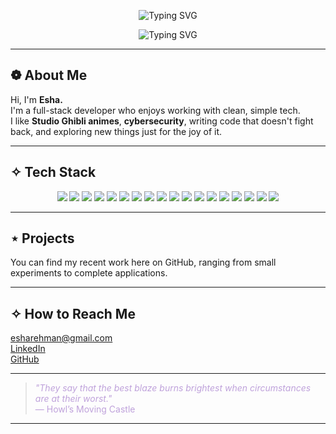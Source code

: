 <p align="center">
  <img src="https://readme-typing-svg.demolab.com?font=Fira+Code&weight=500&size=28&pause=1000&color=BFA2DB&center=true&vCenter=true&width=600&lines=Esha%20%E2%80%A2%20Full%20Stack%20Developer" alt="Typing SVG" />
</p>
<p align="center">
  <img src="https://readme-typing-svg.demolab.com?font=Fira+Code&weight=300&size=20&pause=1000&color=BFA2DB&center=true&vCenter=true&width=600&lines=Ghibli%2C%20Music%2C%20Cybersecurity%2C%20Coding" alt="Typing SVG" />
</p>

---

## ❁ About Me  
Hi, I'm **Esha.**  
I'm a full-stack developer who enjoys working with clean, simple tech.  
I like **Studio Ghibli animes**, **cybersecurity**, writing code that doesn't fight back, and exploring new things just for the joy of it.

---

## ✧ Tech Stack  

<div align="center">

  <img src="https://img.shields.io/badge/Python-b8c0ff?style=for-the-badge&logo=python&logoColor=white"/>
  <img src="https://img.shields.io/badge/JavaScript-ffafcc?style=for-the-badge&logo=javascript&logoColor=black"/>
  <img src="https://img.shields.io/badge/TypeScript-ffd6ff?style=for-the-badge&logo=typescript&logoColor=black"/>
  <img src="https://img.shields.io/badge/HTML5-ffc09f?style=for-the-badge&logo=html5&logoColor=white"/>
  <img src="https://img.shields.io/badge/CSS3-ffb3c1?style=for-the-badge&logo=css3&logoColor=white"/>
  <img src="https://img.shields.io/badge/React-cdb4db?style=for-the-badge&logo=react&logoColor=white"/>
  <img src="https://img.shields.io/badge/Node.js-a9def9?style=for-the-badge&logo=node.js&logoColor=white"/>
  <img src="https://img.shields.io/badge/TailwindCSS-ffb3c1?style=for-the-badge&logo=tailwindcss&logoColor=white"/>
  <img src="https://img.shields.io/badge/FastAPI-cdb4db?style=for-the-badge&logo=fastapi&logoColor=white"/>
  <img src="https://img.shields.io/badge/Flask-ffc09f?style=for-the-badge&logo=flask&logoColor=white"/>
  <img src="https://img.shields.io/badge/Express.js-ffe0ac?style=for-the-badge&logo=express&logoColor=black"/>
  <img src="https://img.shields.io/badge/MongoDB-a0ced9?style=for-the-badge&logo=mongodb&logoColor=white"/>
  <img src="https://img.shields.io/badge/SQL-ffee93?style=for-the-badge&logo=mysql&logoColor=black"/>
  <img src="https://img.shields.io/badge/Firebase-ffdac1?style=for-the-badge&logo=firebase&logoColor=black"/>
  <img src="https://img.shields.io/badge/Docker-c9d6e3?style=for-the-badge&logo=docker&logoColor=white"/>
  <img src="https://img.shields.io/badge/AWS-ffcbf2?style=for-the-badge&logo=amazonaws&logoColor=white"/>
  <img src="https://img.shields.io/badge/GCP-b5ead7?style=for-the-badge&logo=googlecloud&logoColor=black"/>
  <img src="https://img.shields.io/badge/Linux-e0bbec?style=for-the-badge&logo=linux&logoColor=black"/>
  
</div>

---

## ⋆ Projects  
You can find my recent work here on GitHub, ranging from small experiments to complete applications.

---

## ✧ How to Reach Me  
[esharehman@gmail.com](mailto:esharehman@gmail.com)  
[LinkedIn](https://www.linkedin.com/in/esha-codeandchaos/)  
[GitHub](https://github.com/BuildWithEsha)

---

> <span style="color:#bfa2db;"><i>"They say that the best blaze burns brightest when circumstances are at their worst."</i></span>  
> <span style="color:#bfa2db;">— Howl’s Moving Castle</span>

---
